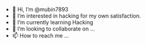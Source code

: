 - 👋 Hi, I’m @mubin7893
- 👀 I’m interested in hacking for my own satisfaction.
- 🌱 I’m currently learning Hacking
- 💞️ I’m looking to collaborate on ...
- 📫 How to reach me ...

<!---
mubin7893/mubin7893 is a ✨ special ✨ repository because its `README.md` (this file) appears on your GitHub profile.
You can click the Preview link to take a look at your changes.
--->
